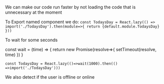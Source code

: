 We can make our code run faster by not loading the code that is unnecessary at the moment


To Export named component we do: 
`
const TodaysDay = React.lazy(() => import('./TodaysDay').then(module=>{
    return {default.module.TodaysDay}
}))
`

To wait for some seconds

const wait = (time) => {
    return new Promise(resolve=>{
        setTimeout(resolve, time)
    })
}

`
const TodaysDay = React.lazy(()=>wait(1000).then(() =>import('./TodaysDay')))
`

We also detect if the user is offline or online